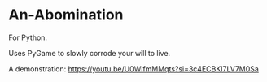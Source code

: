 # An-Abomination
For Python.


Uses PyGame to slowly corrode your will to live.

A demonstration: https://youtu.be/U0WifmMMqts?si=3c4ECBKI7LV7M0Sa
